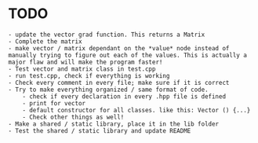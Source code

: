 # TODO

    - update the vector grad function. This returns a Matrix
    - Complete the matrix
    - make vector / matrix dependant on the *value* node instead of manually trying to figure out each of the values. This is actually a major flaw and will make the program faster!
    - Test vector and matrix class in test.cpp
    - run test.cpp, check if everything is working
    - Check every comment in every file; make sure if it is correct
    - Try to make everything organized / same format of code.
        - check if every declaration in every .hpp file is defined
        - print for vector
        - default constructor for all classes. like this: Vector () {...}
        - Check other things as well!
    - Make a shared / static library, place it in the lib folder
    - Test the shared / static library and update README 